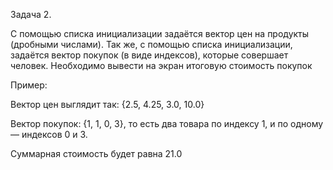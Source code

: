 Задача 2.

С помощью списка инициализации задаётся вектор цен на продукты (дробными числами). Так же, с помощью списка инициализации, задаётся вектор покупок (в виде индексов), которые совершает человек. Необходимо вывести на экран итоговую стоимость покупок

Пример:

Вектор цен выглядит так:  {2.5, 4.25, 3.0, 10.0}

Вектор покупок: {1, 1, 0, 3}, то есть два товара по индексу 1, и по одному — индексов 0 и 3.

Суммарная стоимость будет равна 21.0